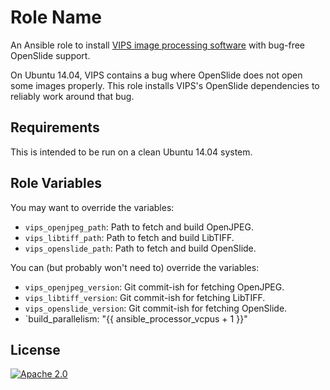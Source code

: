 Role Name
=========

An Ansible role to install [VIPS image processing software](http://www.vips.ecs.soton.ac.uk/)
with bug-free OpenSlide support.

On Ubuntu 14.04, VIPS contains a bug where OpenSlide does not open some images properly.
This role installs VIPS's OpenSlide dependencies to reliably work around that bug.

Requirements
------------

This is intended to be run on a clean Ubuntu 14.04 system.

Role Variables
--------------

You may want to override the variables:

* `vips_openjpeg_path`: Path to fetch and build OpenJPEG.
* `vips_libtiff_path`: Path to fetch and build LibTIFF.
* `vips_openslide_path`: Path to fetch and build OpenSlide.

You can (but probably won't need to) override the variables:

* `vips_openjpeg_version`: Git commit-ish for fetching OpenJPEG.
* `vips_libtiff_version`: Git commit-ish for fetching LibTIFF.
* `vips_openslide_version`: Git commit-ish for fetching OpenSlide.
* `build_parallelism: "{{ ansible_processor_vcpus + 1 }}"

License
-------

[![Apache 2.0](https://img.shields.io/badge/license-Apache%202-blue.svg)](https://raw.githubusercontent.com/DigitalSlideArchive/ansible-role-vips/master/LICENSE)
